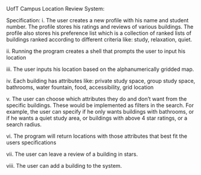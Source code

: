 UofT Campus Location Review System:

Specification:
i.	The user creates a new profile with his name and student number. The profile stores his ratings and reviews of various buildings. The profile also stores his preference list which is a collection of ranked lists of buildings ranked according to different criteria like: study, relaxation, quiet.

ii.	Running the program creates a shell that prompts the user to input his location

iii.	The user inputs his location based on the alphanumerically gridded map.

iv.	Each building has attributes like: private study space, group study space, bathrooms, water fountain, food, accessibility, grid location

v.	The user can choose which attributes they do and don’t want from the specific buildings. These would be implemented as filters in the search. For example, the user can specify if he only wants buildings with bathrooms, or if he wants a quiet study area, or buildings with above 4 star ratings, or a search radius.

vi.	The  program will return locations with those attributes that best fit the users specifications

vii.	The user can leave a review of a building in stars.

viii.	The user can add a building to the system. 

  
